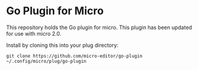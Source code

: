 # Go Plugin for Micro

This repository holds the Go plugin for micro. This plugin
has been updated for use with micro 2.0.

Install by cloning this into your plug directory:

```
git clone https://github.com/micro-editor/go-plugin ~/.config/micro/plug/go-plugin
```
